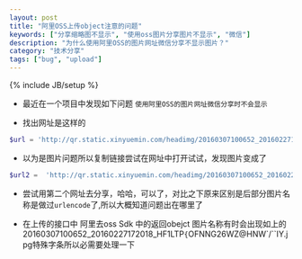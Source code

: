 ```yaml
---
layout: post
title: "阿里OSS上传object注意的问题"
keywords: ["分享缩略图不显示", "使用oss图片分享图片不显示", "微信"]
description: "为什么使用阿里OSS的图片网址微信分享不显示图片？"
category: "技术分享"
tags: ["bug", "upload"]
---
```

{% include JB/setup %}

* 最近在一个项目中发现如下问题
`使用阿里OSS的图片网址微信分享时不会显示`


* 找出网址是这样的

```php
$url = 'http://qr.static.xinyuemin.com/headimg/20160307100652_20160227172018_HF1LTP{OFNNG26WZ@HNW`IY.jpg';
```


* 以为是图片问题所以复制链接尝试在网址中打开试试，发现图片变成了

```php
$url2 =  'http://qr.static.xinyuemin.com/headimg/20160307100652_20160227172018_HF1LTP%7BOFNNG26WZ@HNW%60IY.jpg';
```

* 尝试用第二个网址去分享，哈哈，可以了，对比之下原来区别是后部分图片名称是做过`urlencode`了,所以大概知道问题出在哪里了


* 在上传的接口中 阿里去oss Sdk 中的返回obejct 图片名称有时会出现如上的20160307100652_20160227172018_HF1LTP`{`OFNNG26WZ@HNW`/``IY.jpg特殊字条所以必需要处理一下
